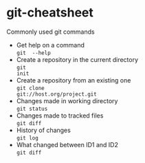 # git-cheatsheet
Commonly used git commands

* Get help on a command<br/><code>git <COMMAND> --help</code>
* Create a repository in the current directory<br/><code>git init</code>
* Create a repository from an existing one<br/><code>git clone git://host.org/project.git</code>
* Changes made in working directory<br/><code>git status</code>
* Changes made to tracked files<br/><code>git diff</code>
* History of changes<br/><code>git log</code>
* What changed between ID1 and ID2<br/><code>git diff <ID1> <ID2></code>
